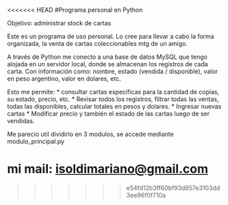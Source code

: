 <<<<<<< HEAD
#Programa personal en Python

Objetivo: administrar stock de cartas

Este es un programa de uso personal. Lo cree para llevar a cabo la forma organizada, la venta de cartas coleccionables mtg de un amigo.

A través de Python me conecto a una base de datos MySQL que tengo alojada en un servidor local, donde se almacenan los registros de cada carta. Con información como: nombre, estado (vendida / disponible), valor en peso argentino, valor en dolares, etc.

Esto me permite:
	* consultar cartas específicas para la cantidad de copias, su estado, precio, etc. 
	* Revisar todos los registros, filtrar todas las ventas, todas las disponibles, calcular totales en pesos y dolares.
	* Ingresar nuevas cartas
	* Modificar precio y también el estado de las cartas luego de ser vendidas.

Me parecio util dividirlo en 3 modulos, se accede mediante modulo_principal.py

mi mail: isoldimariano@gmail.com
=======

>>>>>>> e54fd12b3ff60bf93d857e3103dd3ee96f0f710a

